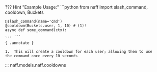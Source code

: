 ??? Hint "Example Usage:"
    ```python
    from naff import slash_command, cooldown, Buckets

    @slash_command(name='cmd')
    @cooldown(Buckets.user, 1, 10) # (1)!
    async def some_command(ctx):
        ...
    ```
    { .annotate }

    1.  This will create a cooldown for each user; allowing them to use the command once every 10 seconds

::: naff.models.naff.cooldowns
